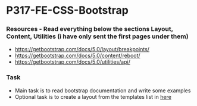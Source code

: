 # P317-FE-CSS-Bootstrap

### Resources - Read everything below the sections Layout, Content, Utilities (i have only sent the first pages under them)
* https://getbootstrap.com/docs/5.0/layout/breakpoints/
* https://getbootstrap.com/docs/5.0/content/reboot/
* https://getbootstrap.com/docs/5.0/utilities/api/

### Task
* Main task is to read bootstrap documentation and write some examples
* Optional task is to create a layout from the templates list in [here](https://startbootstrap.com/themes)
